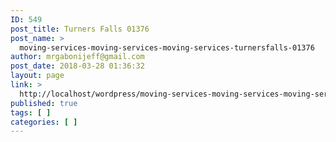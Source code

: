 ```yaml
---
ID: 549
post_title: Turners Falls 01376
post_name: >
  moving-services-moving-services-moving-services-turnersfalls-01376
author: mrgabonijeff@gmail.com
post_date: 2018-03-28 01:36:32
layout: page
link: >
  http://localhost/wordpress/moving-services-moving-services-moving-services-turnersfalls-01376/
published: true
tags: [ ]
categories: [ ]
---
```

